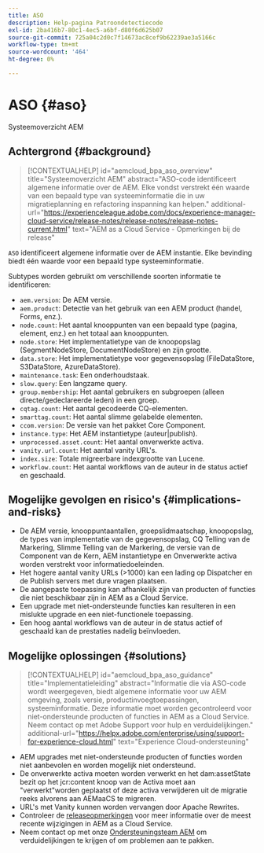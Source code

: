 ```yaml
---
title: ASO
description: Help-pagina Patroondetectiecode
exl-id: 2ba416b7-80c1-4ec5-a6bf-d80f6d625b07
source-git-commit: 725a04c2d0c7f14673ac8cef9b62239ae3a5166c
workflow-type: tm+mt
source-wordcount: '464'
ht-degree: 0%

---
```


# ASO {#aso}

Systeemoverzicht AEM

## Achtergrond {#background}

>[!CONTEXTUALHELP]
>id="aemcloud_bpa_aso_overview"
>title="Systeemoverzicht AEM"
>abstract="ASO-code identificeert algemene informatie over de AEM. Elke vondst verstrekt één waarde van een bepaald type van systeeminformatie die in uw migratieplanning en refactoring inspanning kan helpen."
>additional-url="https://experienceleague.adobe.com/docs/experience-manager-cloud-service/release-notes/release-notes/release-notes-current.html" text="AEM as a Cloud Service - Opmerkingen bij de release"

`ASO` identificeert algemene informatie over de AEM instantie. Elke bevinding biedt één waarde voor een bepaald type systeeminformatie.

Subtypes worden gebruikt om verschillende soorten informatie te identificeren:

* `aem.version`: De AEM versie.
* `aem.product`: Detectie van het gebruik van een AEM product (handel, Forms, enz.).
* `node.count`: Het aantal knooppunten van een bepaald type (pagina, element, enz.) en het totaal aan knooppunten.
* `node.store`: Het implementatietype van de knoopopslag (SegmentNodeStore, DocumentNodeStore) en zijn grootte.
* `data.store`: Het implementatietype voor gegevensopslag (FileDataStore, S3DataStore, AzureDataStore).
* `maintenance.task`: Een onderhoudstaak.
* `slow.query`: Een langzame query.
* `group.membership`: Het aantal gebruikers en subgroepen (alleen directe/gedeclareerde leden) in een groep.
* `cqtag.count`: Het aantal gecodeerde CQ-elementen.
* `smarttag.count`: Het aantal slimme gelabelde elementen.
* `ccom.version`: De versie van het pakket Core Component.
* `instance.type`: Het AEM instantietype (auteur|publish).
* `unprocessed.asset.count`: Het aantal onverwerkte activa.
* `vanity.url.count`: Het aantal vanity URL&#39;s.
* `index.size`: Totale migreerbare indexgrootte van Lucene.
* `workflow.count`: Het aantal workflows van de auteur in de status actief en geschaald.

## Mogelijke gevolgen en risico&#39;s {#implications-and-risks}

* De AEM versie, knooppuntaantallen, groepslidmaatschap, knoopopslag, de types van implementatie van de gegevensopslag, CQ Telling van de Markering, Slimme Telling van de Markering, de versie van de Component van de Kern, AEM instantietype en Onverwerkte activa worden verstrekt voor informatiedoeleinden.
* Het hogere aantal vanity URLs (>1000) kan een lading op Dispatcher en de Publish servers met dure vragen plaatsen.
* De aangepaste toepassing kan afhankelijk zijn van producten of functies die niet beschikbaar zijn in AEM as a Cloud Service.
* Een upgrade met niet-ondersteunde functies kan resulteren in een mislukte upgrade en een niet-functionele toepassing.
* Een hoog aantal workflows van de auteur in de status actief of geschaald kan de prestaties nadelig beïnvloeden.

## Mogelijke oplossingen {#solutions}

>[!CONTEXTUALHELP]
>id="aemcloud_bpa_aso_guidance"
>title="Implementatieleiding"
>abstract="Informatie die via ASO-code wordt weergegeven, biedt algemene informatie voor uw AEM omgeving, zoals versie, productinvoegtoepassingen, systeeminformatie. Deze informatie moet worden gecontroleerd voor niet-ondersteunde producten of functies in AEM as a Cloud Service. Neem contact op met Adobe Support voor hulp en verduidelijkingen."
>additional-url="https://helpx.adobe.com/enterprise/using/support-for-experience-cloud.html" text="Experience Cloud-ondersteuning"

* AEM upgrades met niet-ondersteunde producten of functies worden niet aanbevolen en worden mogelijk niet ondersteund.
* De onverwerkte activa moeten worden verwerkt en het dam:assetState bezit op het jcr:content knoop van de Activa moet aan &quot;verwerkt&quot;worden geplaatst of deze activa verwijderen uit de migratie reeks alvorens aan AEMaaCS te migreren.
* URL&#39;s met Vanity kunnen worden vervangen door Apache Rewrites.
* Controleer de [releaseopmerkingen](https://experienceleague.adobe.com/docs/experience-manager-cloud-service/release-notes/release-notes/release-notes-current.html) voor meer informatie over de meest recente wijzigingen in AEM as a Cloud Service.
* Neem contact op met onze [Ondersteuningsteam AEM](https://helpx.adobe.com/enterprise/using/support-for-experience-cloud.html) om verduidelijkingen te krijgen of om problemen aan te pakken.
